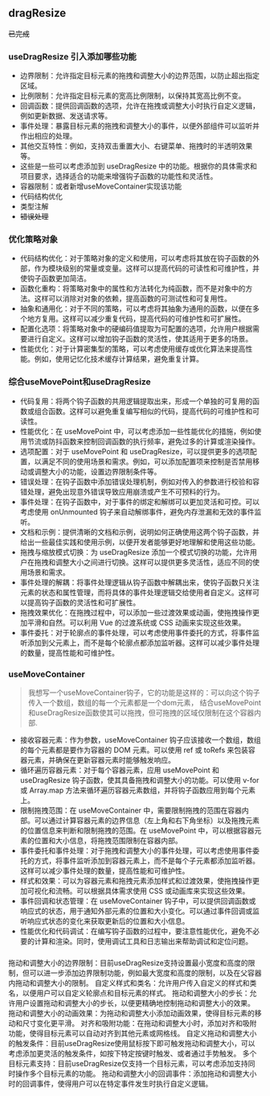 ## dragResize

~~已完成~~

### useDragResize  引入添加哪些功能

 - 边界限制：允许指定目标元素的拖拽和调整大小的边界范围，以防止超出指定区域。
 - 比例限制：允许指定目标元素的宽高比例限制，以保持其宽高比例不变。
 - 回调函数：提供回调函数的选项，允许在拖拽或调整大小时执行自定义逻辑，例如更新数据、发送请求等。
 - 事件处理：暴露目标元素的拖拽和调整大小的事件，以便外部组件可以监听并作出相应的处理。
 - 其他交互特性：例如，支持双击重置大小、右键菜单、拖拽时的半透明效果等。
 - 这些是一些可以考虑添加到 useDragResize 中的功能。根据你的具体需求和项目要求，选择适合的功能来增强钩子函数的功能性和灵活性。
 - 容器限制：或者新增useMoveContainer实现该功能
 - 代码结构优化
 - 类型注解
 - ~~错误处理~~

### 优化策略对象

 - 代码结构优化：对于策略对象的定义和使用，可以考虑将其放在钩子函数的外部，作为模块级别的常量或变量。这样可以提高代码的可读性和可维护性，并使钩子函数更加简洁。
 - 函数化重构：将策略对象中的属性和方法转化为纯函数，而不是对象中的方法。这样可以消除对对象的依赖，提高函数的可测试性和可复用性。
 - 抽象和通用化：对于不同的策略，可以考虑将其抽象为通用的函数，以便在多个地方复用。这样可以减少重复代码，提高代码的可维护性和可扩展性。
 - 配置化选项：将策略对象中的硬编码值提取为可配置的选项，允许用户根据需要进行自定义。这样可以增加钩子函数的灵活性，使其适用于更多的场景。
 - 性能优化：对于计算密集型的策略，可以考虑使用缓存或优化算法来提高性能。例如，使用记忆化技术缓存计算结果，避免重复计算。

### 综合useMovePoint和useDragResize

 - 代码复用：将两个钩子函数的共用逻辑提取出来，形成一个单独的可复用的函数或组合函数。这样可以避免重复编写相似的代码，提高代码的可维护性和可读性。
 - 性能优化：在 useMovePoint 中，可以考虑添加一些性能优化的措施，例如使用节流或防抖函数来控制回调函数的执行频率，避免过多的计算或渲染操作。
 - 选项配置：对于 useMovePoint 和 useDragResize，可以提供更多的选项配置，以满足不同的使用场景和需求。例如，可以添加配置项来控制是否禁用移动或调整大小的功能，设置边界限制条件等。
 - 错误处理：在钩子函数中添加错误处理机制，例如对传入的参数进行校验和容错处理，避免出现意外错误导致应用崩溃或产生不可预料的行为。
 - 事件处理：在钩子函数中，对于事件的绑定和解绑可以更加灵活和可控。可以考虑使用 onUnmounted 钩子来自动解绑事件，避免内存泄漏和无效的事件监听。
 - 文档和示例：提供清晰的文档和示例，说明如何正确使用这两个钩子函数，并给出一些最佳实践和使用示例，以便开发者能够更好地理解和使用这些功能。
 - 拖拽与缩放模式切换：为 useDragResize 添加一个模式切换的功能，允许用户在拖拽和调整大小之间进行切换。这样可以提供更多灵活性，适应不同的使用场景和需求。
 - 事件处理的解耦：将事件处理逻辑从钩子函数中解耦出来，使钩子函数只关注元素的状态和属性管理，而将具体的事件处理逻辑交给使用者自定义。这样可以提高钩子函数的灵活性和可扩展性。
 - 拖拽效果优化：在拖拽过程中，可以添加一些过渡效果或动画，使拖拽操作更加平滑和自然。可以利用 Vue 的过渡系统或 CSS 动画来实现这些效果。
 - 事件委托：对于轮廓点的事件处理，可以考虑使用事件委托的方式，将事件监听添加到父元素上，而不是每个轮廓点都添加监听器。这样可以减少事件处理的数量，提高性能和可维护性。

### useMoveContainer

> 我想写一个useMoveContainer钩子，它的功能是这样的：可以向这个钩子传入一个数组，数组的每一个元素都是一个dom元素，
> 结合useMovePoint和useDragResize函数使其可以拖拽，但可拖拽的区域仅限制在这个容器内部.

 - 接收容器元素：作为参数，useMoveContainer 钩子应该接收一个数组，数组的每个元素都是要作为容器的 DOM 元素。可以使用 ref 或 toRefs 来包装容器元素，并确保在更新容器元素时能够触发响应。
 - 循环遍历容器元素：对于每个容器元素，应用 useMovePoint 和 useDragResize 钩子函数，使其具备拖拽和调整大小的功能。可以使用 v-for 或 Array.map 方法来循环遍历容器元素数组，并将钩子函数应用到每个元素上。
 - 限制拖拽范围：在 useMoveContainer 中，需要限制拖拽的范围在容器内部。可以通过计算容器元素的边界信息（左上角和右下角坐标）以及拖拽元素的位置信息来判断和限制拖拽的范围。在 useMovePoint 中，可以根据容器元素的位置和大小信息，将拖拽范围限制在容器内部。
 - 事件委托和事件处理：对于拖拽和调整大小的事件处理，可以考虑使用事件委托的方式，将事件监听添加到容器元素上，而不是每个子元素都添加监听器。这样可以减少事件处理的数量，提高性能和可维护性。
 - 样式和效果：可以为容器元素和拖拽元素添加样式和过渡效果，使拖拽操作更加可视化和流畅。可以根据具体需求使用 CSS 或动画库来实现这些效果。
 - 事件回调和状态管理：在 useMoveContainer 钩子中，可以提供回调函数或响应式的状态，用于通知外部元素的位置和大小变化。可以通过事件回调或监听响应式状态的变化来获取更新后的位置和大小信息。
 - 性能优化和代码调试：在编写钩子函数的过程中，要注意性能优化，避免不必要的计算和渲染。同时，使用调试工具和日志输出来帮助调试和定位问题。

### 
拖动和调整大小的边界限制：目前useDragResize支持设置最小宽度和高度的限制，但可以进一步添加边界限制功能，例如最大宽度和高度的限制，以及在父容器内拖动和调整大小的限制。
自定义样式和类名：允许用户传入自定义的样式和类名，以便用户可以自定义轮廓点和目标元素的样式。
拖动和调整大小的步长：允许用户设置拖动和调整大小的步长，以便更精确地控制拖动和调整大小的效果。
拖动和调整大小的动画效果：为拖动和调整大小添加动画效果，使得目标元素的移动和尺寸变化更平滑。
对齐和吸附功能：在拖动和调整大小时，添加对齐和吸附功能，使得目标元素可以自动对齐到其他元素或网格线。
自定义拖动和调整大小的触发条件：目前useDragResize使用鼠标按下即可触发拖动和调整大小，可以考虑添加更灵活的触发条件，如按下特定按键时触发、或者通过手势触发。
多个目标元素支持：目前useDragResize仅支持一个目标元素，可以考虑添加支持同时操作多个目标元素的功能。
拖动和调整大小的回调事件：添加拖动和调整大小时的回调事件，使得用户可以在特定事件发生时执行自定义逻辑。

